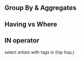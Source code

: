 
## Group By & Aggregates


## Having vs Where

## IN operator

select artists with tags in (hip hop,)